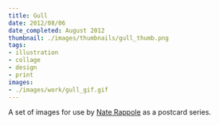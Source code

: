 ```yaml
---
title: Gull
date: 2012/08/06
date_completed: August 2012
thumbnail: ./images/thumbnails/gull_thumb.png
tags:
- illustration
- collage
- design
- print
images:
- ./images/work/gull_gif.gif
---
```


A set of images for use by <a href="http://gullface.com/">Nate Rappole</a> as a postcard series.
